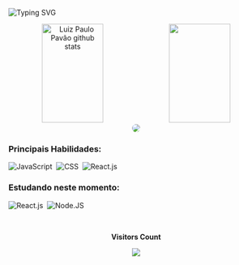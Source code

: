 ![Typing SVG](https://readme-typing-svg.herokuapp.com/?color=0d1117&size=35&center=true&vCenter=true&width=1000&lines=Olá,+Meu+nome+é+Luiz+Paulo+Pavão;Eu+tenho+30+anos;sou+brasileiro;sou+Desenvolvedor+Front-End;Bem+Vindo+ao+meu+perfil!)
<div align="center">  
  <img width="49%" height="195px" src="https://github-readme-stats.vercel.app/api?username=luizpaulopavaoalvim&show_icons=true&count_private=true&hide_border=true&title_color=00FA9A&icon_color=FFFFFF&text_color=00FA9A&bg_color=2F4F4F" alt="Luiz Paulo Pavão github stats" />
  <img width="49%" height="195px" src="https://github-readme-stats.vercel.app/api/top-langs/?username=luizpaulopavaoalvim&layout=compact&hide_border=true&title_color=00FA9A&text_color=00FA9A&bg_color=2F4F4F" />
</div>
<div align="center">
<a href="https://www.linkedin.com/in/luizpaulopavaoalvim/" target="_blank"><img src="https://img.shields.io/badge/-LinkedIn-%230077B5?style=for-the-badge&logo=linkedin&logoColor=white" style="border-radius: 30px" target="_blank"></a> 
 </div>
 
  ### Principais Habilidades:
![JavaScript](https://img.shields.io/badge/-JavaScript-0D1117?style=for-the-badge&logo=javascript&labelColor=0D1117)&nbsp;
![CSS](https://img.shields.io/badge/-CSS-0D1117?style=for-the-badge&logo=CSS3&logoColor=1572B6&labelColor=0D1117)&nbsp;
![React.js](https://img.shields.io/badge/-React.js-0D1117?style=for-the-badge&logo=react&labelColor=0D1117)&nbsp;

### Estudando neste momento:
![React.js](https://img.shields.io/badge/-React.js-0D1117?style=for-the-badge&logo=react&labelColor=0D1117)&nbsp;
![Node.JS](https://img.shields.io/badge/-Node.JS-0D1117?style=for-the-badge&logo=node.js&labelColor=0D1117&textColor=0D1117)&nbsp;

<div align="center">
<br><p align="center"><b>Visitors Count</b></p>  
<p align="center"><img align="center" src="https://profile-counter.glitch.me/{luizpaulopavaoalvim}/count.svg" /></p> 
<br>
</div>
